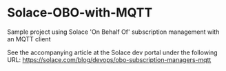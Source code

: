 # Solace-OBO-with-MQTT
Sample project using Solace 'On Behalf Of' subscription management with an MQTT client 

See the accompanying article at the Solace dev portal under the following URL:
https://solace.com/blog/devops/obo-subscription-managers-mqtt
